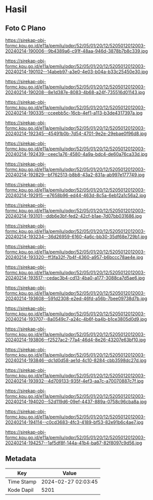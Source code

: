 # Hasil

## Foto C Plano

https://sirekap-obj-formc.kpu.go.id/e11a/pemilu/pdpr/52/05/01/20/12/5205012012003-20240214-190006--9b4389a6-c91f-48aa-946d-3878b7b8c339.jpg

https://sirekap-obj-formc.kpu.go.id/e11a/pemilu/pdpr/52/05/01/20/12/5205012012003-20240214-190102--14abeb97-a3e0-4e03-b04a-b33c25450e30.jpg

https://sirekap-obj-formc.kpu.go.id/e11a/pemilu/pdpr/52/05/01/20/12/5205012012003-20240214-190208--8e1d387e-8083-4b68-a24f-735516d01143.jpg

https://sirekap-obj-formc.kpu.go.id/e11a/pemilu/pdpr/52/05/01/20/12/5205012012003-20240214-190335--cceebb5c-16cb-4ef1-a113-b3de4317397a.jpg

https://sirekap-obj-formc.kpu.go.id/e11a/pemilu/pdpr/52/05/01/20/12/5205012012003-20240214-192345--45491b0b-7d54-4701-9e2e-29ebae0f96d8.jpg

https://sirekap-obj-formc.kpu.go.id/e11a/pemilu/pdpr/52/05/01/20/12/5205012012003-20240214-192439--ceec1a76-4580-4a9a-bdc4-de60a76ca33d.jpg

https://sirekap-obj-formc.kpu.go.id/e11a/pemilu/pdpr/52/05/01/20/12/5205012012003-20240214-192829--bf762513-b8b8-43a2-831a-ab997e177749.jpg

https://sirekap-obj-formc.kpu.go.id/e11a/pemilu/pdpr/52/05/01/20/12/5205012012003-20240214-192915--e7658b96-ed44-463d-8c5a-6eb12a1c56a2.jpg

https://sirekap-obj-formc.kpu.go.id/e11a/pemilu/pdpr/52/05/01/20/12/5205012012003-20240214-193101--ddb6e3bf-fed2-42cf-b1ae-7d07bb031686.jpg

https://sirekap-obj-formc.kpu.go.id/e11a/pemilu/pdpr/52/05/01/20/12/5205012012003-20240214-193234--36d26959-6160-4a6c-bb30-35df68e729b1.jpg

https://sirekap-obj-formc.kpu.go.id/e11a/pemilu/pdpr/52/05/01/20/12/5205012012003-20240214-193320--ff3fa32f-7b4f-4360-a957-b6bccc78ae4e.jpg

https://sirekap-obj-formc.kpu.go.id/e11a/pemilu/pdpr/52/05/01/20/12/5205012012003-20240214-193517--cedac3b4-cd13-4ba0-a177-3088ca7d5ae6.jpg

https://sirekap-obj-formc.kpu.go.id/e11a/pemilu/pdpr/52/05/01/20/12/5205012012003-20240214-193608--591d2308-e2ed-46fd-a56b-7bee09738d7b.jpg

https://sirekap-obj-formc.kpu.go.id/e11a/pemilu/pdpr/52/05/01/20/12/5205012012003-20240214-193707--8a0549c7-a24c-4b6f-ba4b-b1ce3805d0d9.jpg

https://sirekap-obj-formc.kpu.go.id/e11a/pemilu/pdpr/52/05/01/20/12/5205012012003-20240214-193806--f2527ac2-77a4-46d4-8e26-43207e63bf10.jpg

https://sirekap-obj-formc.kpu.go.id/e11a/pemilu/pdpr/52/05/01/20/12/5205012012003-20240214-193846--dc1d0d58-ae1d-4c10-8284-cbb3598dc27d.jpg

https://sirekap-obj-formc.kpu.go.id/e11a/pemilu/pdpr/52/05/01/20/12/5205012012003-20240214-193932--4d709133-935f-4ef3-aa7c-a70070887c7f.jpg

https://sirekap-obj-formc.kpu.go.id/e11a/pemilu/pdpr/52/05/01/20/12/5205012012003-20240214-194020--52d119d6-09ef-4437-889a-0758c96cba8a.jpg

https://sirekap-obj-formc.kpu.go.id/e11a/pemilu/pdpr/52/05/01/20/12/5205012012003-20240214-194114--c0cd3683-4fc3-4189-bf53-82e91b6c4ae7.jpg

https://sirekap-obj-formc.kpu.go.id/e11a/pemilu/pdpr/52/05/01/20/12/5205012012003-20240214-194257--1af5df8f-144a-41b4-ba67-82f8097c9d56.jpg


## Metadata

| Key        | Value               |
| ---------- | ------------------- |
| Time Stamp | 2024-02-27 02:03:45 |
| Kode Dapil | 5201                |



